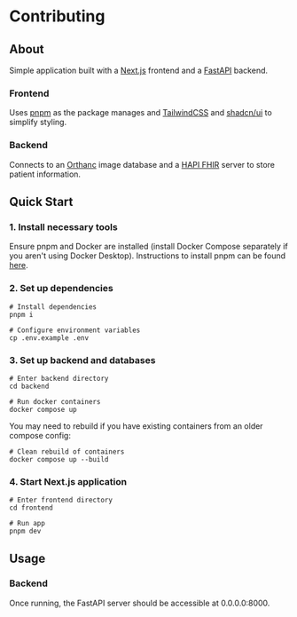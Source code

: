 # Contributing
## About
Simple application built with a [Next.js](https://nextjs.org/) frontend and a [FastAPI](https://fastapi.tiangolo.com/) backend.
### Frontend
Uses [pnpm](https://pnpm.io/) as the package manages and [TailwindCSS](https://tailwindcss.com/) and [shadcn/ui](https://ui.shadcn.com/) to simplify styling.
### Backend
Connects to an [Orthanc](https://www.orthanc-server.com/) image database and a [HAPI FHIR](https://hapifhir.io/) server to store patient information.
## Quick Start

### 1. Install necessary tools

Ensure pnpm and Docker are installed (install Docker Compose separately if you aren't using Docker Desktop). 
Instructions to install pnpm can be found [here](https://pnpm.io/installation).

### 2. Set up dependencies

```
# Install dependencies
pnpm i

# Configure environment variables
cp .env.example .env
```

### 3. Set up backend and databases
```
# Enter backend directory
cd backend

# Run docker containers
docker compose up
```

You may need to rebuild if you have existing containers from an older compose config:

```
# Clean rebuild of containers
docker compose up --build
```

### 4. Start Next.js application
```
# Enter frontend directory
cd frontend

# Run app
pnpm dev
```

## Usage

### Backend

Once running, the FastAPI server should be accessible at 0.0.0.0:8000.
